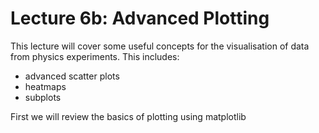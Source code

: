 # Lecture 6b: Advanced Plotting

This lecture will cover some useful concepts for the visualisation of data from physics experiments. This includes:
* advanced scatter plots
* heatmaps
* subplots

First we will review the basics of plotting using matplotlib

```{tableofcontents}
```

